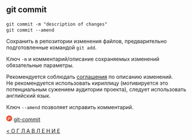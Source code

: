 ## git commit

```
git commit -m "description of changes"
git commit --amend
```
Сохранить в репозитории изменения файлов, предварительно подготовленные командой `git add`.

Ключ `-m` и комментарий/описание сохраняемых изменений обязательные параметры. 
 
Рекомендуется соблюдать [соглашения](https://docs.google.com/document/d/1QrDFcIiPjSLDn3EL15IJygNPiHORgU1_OOAqWjiDU5Y/edit#heading=h.uyo6cb12dt6w) по описанию изменений.  
Не рекомендуется использовать кириллицу (мотивируется это потенциальным сужением аудитории проекта), следует использовать английский язык.

Ключ `--amend` позволяет исправить комментарий. 

[![git](../assets/git.png "Команда git commit")](https://git-scm.com/docs/git-commit) [git-commit](https://git-scm.com/docs/git-commit)




[< О Г Л А В Л Е Н И Е](../README.md)

